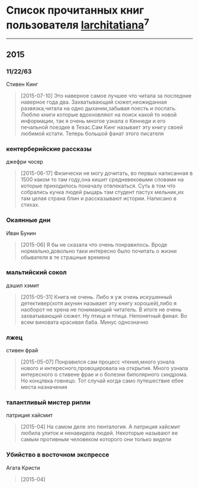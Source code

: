# Список прочитанных книг пользователя [larchitatiana](http://vk.com/id67707790)<sup>7</sup>
---

## 2015

### 11/22/63
Стивен Кинг
> [2015-07-10] Это наверное самое лучшее что читала за последние наверное года два. Захватывающий сюжет,неожиданная развязка,читала на одно дыхании,забывая поесть и поспать. Люблю книги которые вдохновляют на поиск какой то новой информации, так я очень многое узнала о Кеннеди и его печальной поездке в Техас.Сам Кинг называет эту книгу своей любимой кстати. Теперь большой фанат этого писателя


### кентерберийские рассказы
джефри чосер
> [2015-06-17] Физически не могу дочитать, во первых написанная в 1500 каком то там году,она кишит средневековыми словами на которые приходилось поначалу отвлекаться. Суть в том что собрались кучка людей рыцарь там студент пастух мельник,их там целая страна блин и рассказывают истории. Написано в стихах.


### Окаянные дни
Иван Бунин
> [2015-06] Я бы не сказала что очень понравилось. Вроде нормально,довольно таки интересно было почитать о жизни обывателя в те страшные времена


### мальтийский сокол
дэшил хэмит
> [2015-05-31] Книга не очень. Либо я уж очень искушенный детективер(хотя акунин называет эту книгу хорошей),либо я наоборот не хрена не понимающий читатель. В итоге не очень захватывающий сюжет. Ну птица и птица. Непонятный финал. Во всем виновата красивая баба. Минус однозначно


### лжец
стивен фрай
> [2015-05-07] Понравился сам процесс чтения,много узнала нового и интересного,провоцировала на открытия. Много узнала интересного о стивене фрае и о болезни биполярного синдрома. Но концлвка говнецо. Тот случай когда само путешествие ебее места назначения


### талантливый мистер рипли
патриция хайсмит
> [2015-04] На самом деле это пенталогия. А патриция хайсмит любила улиток и ненавидела людей. Некоторые называют ее самым противным  человеком которого они только видели


### Убийство в восточном экспрессе
Агата Кристи
> [2015-04] 



